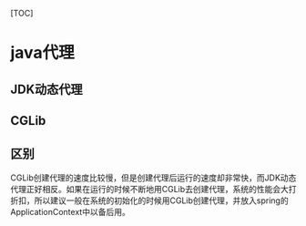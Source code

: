 [TOC]

# java代理



## JDK动态代理



## CGLib





## 区别

CGLib创建代理的速度比较慢，但是创建代理后运行的速度却非常快，而JDK动态代理正好相反。如果在运行的时候不断地用CGLib去创建代理，系统的性能会大打折扣，所以建议一般在系统的初始化的时候用CGLib创建代理，并放入spring的ApplicationContext中以备后用。
